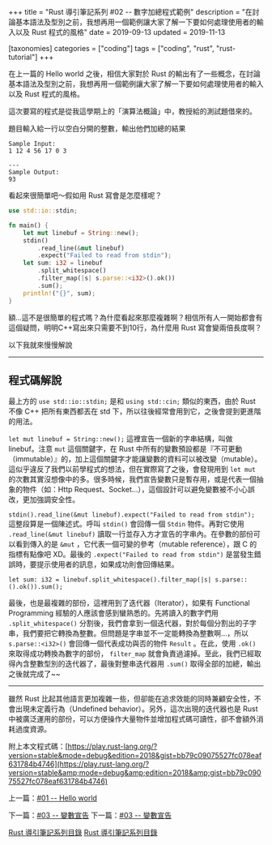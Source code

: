 +++
title = "Rust 導引筆記系列 #02 -- 數字加總程式範例"
description = "在討論基本語法及型別之前，我想再用一個範例讓大家了解一下要如何處理使用者的輸入以及 Rust 程式的風格"
date = 2019-09-13
updated = 2019-11-13

[taxonomies]
categories = ["coding"]
tags = ["coding", "rust", "rust-tutorial"]
+++

在上一篇的 Hello world 之後，相信大家對於 Rust 的輸出有了一些概念，在討論基本語法及型別之前，我想再用一個範例讓大家了解一下要如何處理使用者的輸入以及 Rust 程式的風格。

這次要寫的程式是從我這學期上的「演算法概論」中，教授給的測試題借來的。

題目輸入給一行以空白分開的整數，輸出他們加總的結果

```text
Sample Input:
1 12 4 56 17 0 3

---
Sample Output:
93
```

看起來很簡單吧～假如用 Rust 寫會是怎麼樣呢？

```rust
use std::io::stdin;

fn main() {
    let mut linebuf = String::new();
    stdin()
        .read_line(&mut linebuf)
        .expect("Failed to read from stdin");
    let sum: i32 = linebuf
        .split_whitespace()
        .filter_map(|s| s.parse::<i32>().ok())
        .sum();
    println!("{}", sum);
}
```


額…這不是很簡單的程式嗎？為什麼看起來那麼複雜啊？相信所有人一開始都會有這個疑問，明明C++寫出來只需要不到10行，為什麼用 Rust 寫會變兩倍長度啊？

以下我就來慢慢解說

---

## 程式碼解說

最上方的 `use std::io::stdin;` 是和 `using std::cin;` 類似的東西，由於 Rust 不像 C++ 把所有東西都丟在 std 下，所以往後經常會用到它，之後會提到更進階的用法。

`let mut linebuf = String::new();` 這裡宣告一個新的字串結構，叫做 linebuf。注意 `mut` 這個關鍵字，在 Rust 中所有的變數預設都是『不可更動（immutable）』的，加上這個關鍵字才能讓變數的資料可以被改變（mutable）。這似乎違反了我們以前學程式的想法，但在實際寫了之後，會發現用到 `let mut` 的次數其實沒想像中的多。很多時候，我們宣告變數只是暫存用，或是代表一個抽象的物件（如：Http Request、Socket…），這個設計可以避免變數被不小心誤改，更加強調安全性。

`stdin().read_line(&mut linebuf).expect("Failed to read from stdin");` 這整段算是一個陳述式。呼叫 `stdin()` 會回傳一個 `Stdin` 物件。再對它使用 `.read_line(&mut linebuf)` 讀取一行並存入方才宣告的字串內。在參數的部份可以看到傳入的是 `&mut` ，它代表一個可變的參考（mutable reference），跟 C 的指標有點像吧 XD。最後的 `.expect("Failed to read from stdin")` 是當發生錯誤時，要提示使用者的訊息，如果成功則會回傳結果。

`let sum: i32 = linebuf.split_whitespace().filter_map(|s| s.parse::().ok()).sum();`

最後，也是最複雜的部份，這裡用到了迭代器（Iterator），如果有 Functional Programming 經驗的人應該會感到蠻熟悉的。先將讀入的數字們用 `.split_whitespace()` 分割後，我們會拿到一個迭代器，對於每個分割出的子字串，我們要把它轉換為整數。但問題是字串並不一定能轉換為整數啊…，所以 `s.parse::<i32>()` 會回傳一個代表成功與否的物件 `Result` 。在此，使用 `.ok()` 來取得成功轉換為數字的部份， `filter_map` 就會負責過濾掉。至此，我們已經取得內含整數型別的迭代器了，最後對整串迭代器用 `.sum()` 取得全部的加總，輸出之後就完成了~~

---

雖然 Rust 比起其他語言更加複雜一些，但卻能在追求效能的同時兼顧安全性，不會出現未定義行為（Undefined behavior）。另外，這次出現的迭代器也是 Rust 中被廣泛運用的部份，可以方便操作大量物件並增加程式碼可讀性，卻不會額外消耗過度資源。

附上本文程式碼：[https://play.rust-lang.org/?version=stable&mode=debug&edition=2018&gist=bb79c09075527fc078eaf631784b4746](https://play.rust-lang.org/?version=stable&amp;mode=debug&amp;edition=2018&amp;gist=bb79c09075527fc078eaf631784b4746)

上一篇：[#01 -- Hello world](@/posts/2019-09-12-rust-tutorial-1.md)

下一篇：[#03 -- 變數宣告](@/posts/2019-09-17-rust-tutorial-3.md)
下一篇：[#03 -- 變數宣告](@/posts/2019-09-17-rust-tutorial-3.md)

[Rust 導引筆記系列目錄](@/pages/2019-09-07-rust-index.md)
[Rust 導引筆記系列目錄](@/pages/2019-09-07-rust-index.md)
